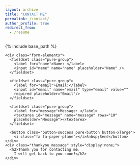 ```yaml
---
layout: archive
title: "CONTACT ME"
permalink: /contact/
author_profile: true
redirect_from:
  - /resume
---
```


{% include base_path %}

   <link rel="stylesheet" href="https://unpkg.com/purecss@1.0.0/build/pure-min.css">
   <link rel="stylesheet" href="https://maxcdn.bootstrapcdn.com/font-awesome/4.4.0/css/font-awesome.min.css">
   <link rel="stylesheet" href="style.css">

  <form class="gform pure-form pure-form-stacked" method="POST" data-email="example@email.net"
  action="https://script.google.com/macros/s/AKfycbyUGuOikgt01pXbtIzolxU1twBeNLHzuWW4UREPU9SMnToFFS_g/exec">

    <div class="form-elements">
      <fieldset class="pure-group">
        <label for="name">Name: </label>
        <input id="name" name="name" placeholder="Name" />
      </fieldset>

      <fieldset class="pure-group">
        <label for="email">Email:</label>
        <input id="email" name="email" type="email" value=""
        required placeholder="Email"/>
      </fieldset>

      <fieldset class="pure-group">
        <label for="message">Message: </label>
        <textarea id="message" name="message" rows="10"
        placeholder="Message"></textarea>
      </fieldset>

      <button class="button-success pure-button button-xlarge">
        <i class="fa fa-paper-plane"></i>&nbsp;Send</button>
    </div>
    <div class="thankyou_message" style="display:none;">
      <h2>Thank you for contacting me.
        I will get back to you soon!</h2>
    </div>

  </form>

  <!-- Submit the Form to Google Using "AJAX" -->
  <script data-cfasync="false" src="form-submission-handler.js"></script>
